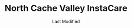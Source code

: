---
layout: location-page
date: Last Modified
description: "Local COVID-19 testing is available at North Cache Valley InstaCare in Hyde Park, Utah, USA."
permalink: "locations/utah/hyde-park/north-cache-valley-instacare/"
tags:
  - locations
  - utah
title: North Cache Valley InstaCare
uniqueName: north-cache-valley-instacare
state: Utah
stateAbbr: UT
hood: "Hyde Park"
address: "4088 N HWY 91"
city: "Hyde Park"
zip: "84318"
zipsNearby: "83114 82930 82931 83121 83214 83223 83228 83232 83234 83237 83238 83239 83241 83283 83246 83243 83252 83220 83254 83233 83261 83263 83272 83287 83281 83286 84301 84302 84304 84309 84324 84014 84305 84015 84016 84056 84075 84089 84024 84307 84310 84025 84311 84028 84306 84312 84331 84033 84314 84315 84317 84318 84319 84037 84038 84040 84041 84308 84320 84321 84322 84323 84341 84325 84326 84018 84050 84327 84201 84244 84401 84402 84403 84404 84405 84407 84408 84409 84412 84414 84415 84328 84330 84332 84064 84333 84334 84067 84335 84336 84316 84337 84338 84339 84340 84086" 
mapUrl: "http://maps.apple.com/?q=North+Cache+Valley+InstaCare&address=4088+N+HWY+91,Hyde+Park,Utah,84318"
locationType: Drive-thru
phone: "435-563-4888"
website: "https://intermountainhealthcare.org/locations/location-details/north-cache-valley-clinic/north-cache-valley-instacare/"
onlineBooking: undefined
closed: undefined
closedUpdate: April 20th, 2020
notes: "Requires phone screen."
days: Everyday
hours: 9AM-5PM
ctaMessage: Learn more
ctaUrl: "https://intermountainhealthcare.org/locations/location-details/north-cache-valley-clinic/north-cache-valley-instacare/"
---